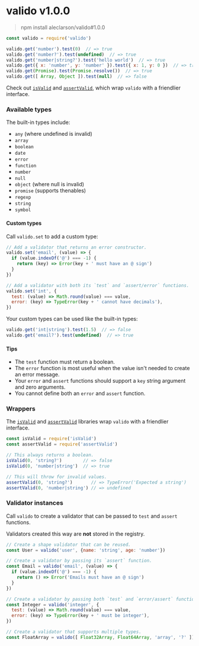 
# valido v1.0.0 

> npm install aleclarson/valido#1.0.0

```js
const valido = require('valido')

valido.get('number').test(0)  // => true
valido.get('number?').test(undefined)  // => true
valido.get('number|string?').test('hello world')  // => true
valido.get({ x: 'number', y: 'number' }).test({ x: 1, y: 0 })  // => true
valido.get(Promise).test(Promise.resolve())  // => true
valido.get([ Array, Object ]).test(null)  // => false
```

Check out [`isValid`](https://github.com/aleclarson/isValid) and [`assertValid`](https://github.com/aleclarson/assertValid), which wrap `valido` with a friendlier interface.

### Available types

The built-in types include:
- `any` (where undefined is invalid)
- `array`
- `boolean`
- `date`
- `error`
- `function`
- `number`
- `null`
- `object` (where null is invalid)
- `promise` (supports thenables)
- `regexp`
- `string`
- `symbol`

#### Custom types

Call `valido.set` to add a custom type:

```js
// Add a validator that returns an error constructor.
valido.set('email', (value) => {
  if (value.indexOf('@') === -1) {
    return (key) => Error(key + ' must have an @ sign')
  }
})

// Add a validator with both its `test` and `assert/error` functions.
valido.set('int', {
  test: (value) => Math.round(value) === value,
  error: (key) => TypeError(key + ' cannot have decimals'),
})
```

Your custom types can be used like the built-in types:

```js
valido.get('int|string').test(1.5)  // => false
valido.get('email?').test(undefined)  // => true
```

#### Tips
- The `test` function must return a boolean.
- The `error` function is most useful when the value isn't needed to create an error message.
- Your `error` and `assert` functions should support a `key` string argument and zero arguments. 
- You cannot define both an `error` and `assert` function.

### Wrappers

The [`isValid`](https://github.com/aleclarson/isValid) and [`assertValid`](https://github.com/aleclarson/assertValid) libraries wrap `valido` with a friendlier interface.

```js
const isValid = require('isValid')
const assertValid = require('assertValid')

// This always returns a boolean.
isValid(0, 'string?')        // => false
isValid(0, 'number|string')  // => true

// This will throw for invalid values.
assertValid(0, 'string?')       // => TypeError('Expected a string')
assertValid(0, 'number|string') // => undefined
```

### Validator instances

Call `valido` to create a validator that can be passed to `test` and `assert` functions.

Validators created this way are **not** stored in the registry.

```js
// Create a shape validator that can be reused.
const User = valido('user', {name: 'string', age: 'number'})

// Create a validator by passing its `assert` function.
const Email = valido('email', (value) => {
  if (value.indexOf('@') === -1) {
    return () => Error('Emails must have an @ sign')
  }
})

// Create a validator by passing both `test` and `error/assert` functions.
const Integer = valido('integer', {
  test: (value) => Math.round(value) === value,
  error: (key) => TypeError(key + ' must be integer'), 
})

// Create a validator that supports multiple types.
const FloatArray = valido([ Float32Array, Float64Array, 'array', '?' ])
```

